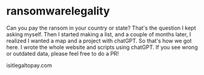 # ransomwarelegality
Can you pay the ransom in your country or state? That's the question I kept asking myself. Then I started making a list, and a couple of months later, I realized I wanted a map and a project with chatGPT. So that's how we got here. I wrote the whole website and scripts using chatGPT. If you see wrong or outdated data, please feel free to do a PR! 


isitlegaltopay.com 
